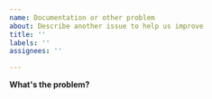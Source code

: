 ```yaml
---
name: Documentation or other problem
about: Describe another issue to help us improve
title: ''
labels: ''
assignees: ''

---
```


**What's the problem?**
